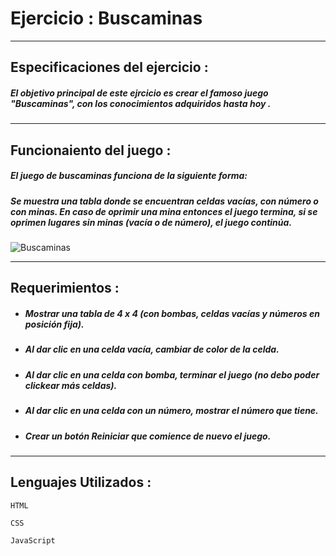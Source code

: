 # Ejercicio : Buscaminas
***
## Especificaciones del ejercicio :     
##### El objetivo principal de este ejrcicio es crear el famoso juego "Buscaminas", con los conocimientos adquiridos hasta hoy .
***
## Funcionaiento del juego :

##### El juego de buscaminas funciona de la siguiente forma:

##### Se muestra una tabla donde se encuentran celdas vacías, con número o con minas. En caso de oprimir una mina entonces el juego termina, si se oprimen lugares sin minas (vacía o de número), el juego continúa.

![Buscaminas](https://lh4.googleusercontent.com/c4jnMEV2CirXxh8CRzP1y6_VSqfPOLNQnTGyv2uKyPzEMfa42ztBClyMCigW7K3dJqNWacIJDjaj-kfVDFWtQbHySxNhSSRBPVnf2Q2SbHK3MUkWD0WMpsVyXeUAfrI11ya9heW5lng)
***
## Requerimientos :
 * ##### Mostrar una tabla de 4 x 4 (con bombas, celdas vacías y números en posición fija).
 * ##### Al dar clic en una celda vacía, cambiar de color de la celda.
 * ##### Al dar clic en una celda con bomba, terminar el juego (no debo poder clickear más celdas).
 * ##### Al dar clic en una celda con un número, mostrar el número que tiene.
 * ##### Crear un botón Reiniciar que comience de nuevo el juego.

 ***
 ## Lenguajes Utilizados :

 ~~~
 HTML
 ~~~

 ~~~
 CSS
 ~~~

 ~~~
 JavaScript
 ~~~

 
